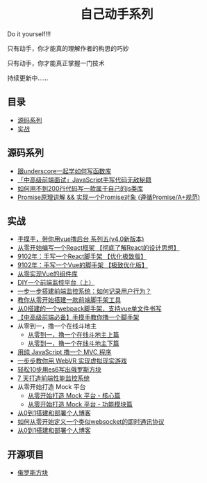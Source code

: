 <h1 align="center">自己动手系列</h1>

Do it yourself!!!

只有动手，你才能真的理解作者的构思的巧妙

只有动手，你才能真正掌握一门技术

持续更新中……


## 目录

* [源码系列](#源码系列)
* [实战](#实战)


## 源码系列


 * [跟underscore一起学如何写函数库](https://juejin.im/post/5c7e9680e51d451581086bc4)
 * [「中高级前端面试」JavaScript手写代码无敌秘籍](https://juejin.im/post/5c9c3989e51d454e3a3902b6)
 * [如何用不到200行代码写一款属于自己的js类库](https://juejin.im/post/5d1e26a2e51d45595319e3a9)
 * [Promise原理讲解 && 实现一个Promise对象 (遵循Promise/A+规范)](https://juejin.im/post/5aa7868b6fb9a028dd4de672)
 
## 实战
 * [手摸手，带你用vue撸后台 系列五(v4.0新版本)](https://juejin.im/post/5c92ff94f265da6128275a85)
 * [从零开始编写一个React框架 【彻底了解React的设计思想】](https://segmentfault.com/a/1190000020034137#articleHeader0)
 * [9102年：手写一个React脚手架 【优化极致版】](https://segmentfault.com/a/1190000019126657)
 * [9102年：手写一个Vue的脚手架 【极致优化版】](https://segmentfault.com/a/1190000019207033)
 * [从零实现Vue的组件库](https://juejin.im/post/5c0b8ece5188254f9e2809fe)
 * [DIY一个前端监控平台（上）](https://juejin.im/post/5c8cd7bd5188257ed47b22fe)
 * [一步一步搭建前端监控系统：如何记录用户行为？](https://juejin.im/post/5c8cd7bd5188257ed47b22fe)
 * [教你从零开始搭建一款前端脚手架工具](https://segmentfault.com/a/1190000006190814)
 * [从0搭建的一个webpack脚手架，支持vue单文件书写](https://juejin.im/post/5cc55c336fb9a032086dd701)
 * [【中高级前端必备】手摸手教你撸一个脚手架](https://juejin.im/post/5d37d982e51d45108c59a635)
 * 从零到一，撸一个在线斗地主
    * [从零到一，撸一个在线斗地主上篇](http://www.alloyteam.com/2019/07/13829/)
    * [从零到一，撸一个在线斗地主下篇](http://www.alloyteam.com/2019/07/13834/)
 * [用纯 JavaScript 撸一个 MVC 程序](https://segmentfault.com/a/1190000020007033)
 * [一步步教你用 WebVR 实现虚拟现实游戏](https://segmentfault.com/a/1190000019135847)
 * [轻松10步用es6写出俄罗斯方块](https://segmentfault.com/a/1190000008181905)
 * [7 天打造前端性能监控系统](http://fex.baidu.com/blog/2014/05/build-performance-monitor-in-7-days/)
 * 从零开始打造 Mock 平台
    * [从零开始打造 Mock 平台 - 核心篇](https://juejin.im/post/5a746514f265da4e8e7835bd)
    * [从零开始打造 Mock 平台 - 功能模块篇](https://juejin.im/post/5a7a8f195188257a6a78b457)
 * [从0到1搭建和部署个人博客](https://juejin.im/post/5ae170e1f265da0b7527d0dc)
 * [如何从零开始定义一个类似websocket的即时通讯协议](https://segmentfault.com/a/1190000019560096)
 * [从0到1搭建和部署个人博客](https://juejin.im/post/5ae170e1f265da0b7527d0dc)


 


## 开源项目
 * [俄罗斯方块](https://github.com/timmyLan/tetris)

